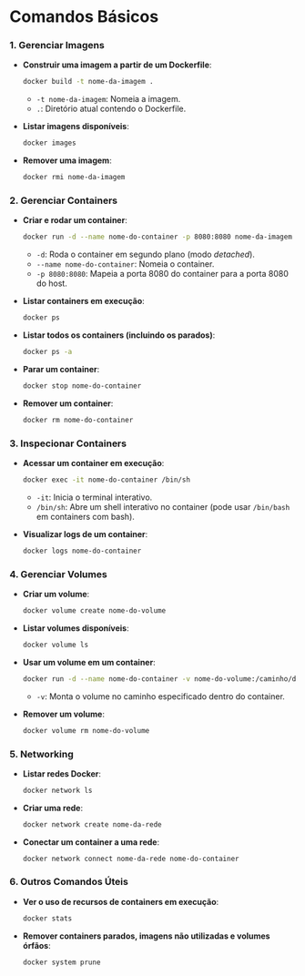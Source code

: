 # Comandos Básicos

### 1. **Gerenciar Imagens**

- **Construir uma imagem a partir de um Dockerfile**:
  ```bash
  docker build -t nome-da-imagem .
  ```
  - `-t nome-da-imagem`: Nomeia a imagem.
  - `.`: Diretório atual contendo o Dockerfile.

- **Listar imagens disponíveis**:
  ```bash
  docker images
  ```

- **Remover uma imagem**:
  ```bash
  docker rmi nome-da-imagem
  ```

### 2. **Gerenciar Containers**

- **Criar e rodar um container**:
  ```bash
  docker run -d --name nome-do-container -p 8080:8080 nome-da-imagem
  ```
  - `-d`: Roda o container em segundo plano (modo *detached*).
  - `--name nome-do-container`: Nomeia o container.
  - `-p 8080:8080`: Mapeia a porta 8080 do container para a porta 8080 do host.

- **Listar containers em execução**:
  ```bash
  docker ps
  ```

- **Listar todos os containers (incluindo os parados)**:
  ```bash
  docker ps -a
  ```

- **Parar um container**:
  ```bash
  docker stop nome-do-container
  ```

- **Remover um container**:
  ```bash
  docker rm nome-do-container
  ```

### 3. **Inspecionar Containers**

- **Acessar um container em execução**:
  ```bash
  docker exec -it nome-do-container /bin/sh
  ```
  - `-it`: Inicia o terminal interativo.
  - `/bin/sh`: Abre um shell interativo no container (pode usar `/bin/bash` em containers com bash).

- **Visualizar logs de um container**:
  ```bash
  docker logs nome-do-container
  ```

### 4. **Gerenciar Volumes**

- **Criar um volume**:
  ```bash
  docker volume create nome-do-volume
  ```

- **Listar volumes disponíveis**:
  ```bash
  docker volume ls
  ```

- **Usar um volume em um container**:
  ```bash
  docker run -d --name nome-do-container -v nome-do-volume:/caminho/dentro/do/container nome-da-imagem
  ```
  - `-v`: Monta o volume no caminho especificado dentro do container.

- **Remover um volume**:
  ```bash
  docker volume rm nome-do-volume
  ```

### 5. **Networking**

- **Listar redes Docker**:
  ```bash
  docker network ls
  ```

- **Criar uma rede**:
  ```bash
  docker network create nome-da-rede
  ```

- **Conectar um container a uma rede**:
  ```bash
  docker network connect nome-da-rede nome-do-container
  ```

### 6. **Outros Comandos Úteis**

- **Ver o uso de recursos de containers em execução**:
  ```bash
  docker stats
  ```

- **Remover containers parados, imagens não utilizadas e volumes órfãos**:
  ```bash
  docker system prune
  ```
